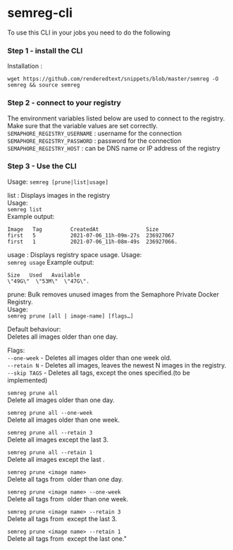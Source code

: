 # semreg-cli
To use this CLI in your jobs you need to do the following

### Step 1 - install the CLI
Installation :

`wget https://github.com/renderedtext/snippets/blob/master/semreg -O semreg && source semreg`

### Step 2 - connect to your registry
The environment variables listed below are used to connect to the registry.
Make sure that the variable values are set correctly. 
`SEMAPHORE_REGISTRY_USERNAME` : username for the connection  
`SEMAPHORE_REGISTRY_PASSWORD` : password for the connection  
`SEMAPHORE_REGISTRY_HOST` : can be DNS name or IP address of the registry  

### Step 3 - Use the CLI
Usage: `semreg [prune|list|usage]`

list : Displays images in the registry  
Usage:  
  `semreg list`  
Example output:
```
Image   Tag         CreatedAt               Size
first   5           2021-07-06_11h-09m-27s  236927067
first   1           2021-07-06_11h-08m-49s  236927066.
```
usage : Displays registry space usage.
Usage:  
  `semreg usage`
Example output:
```
Size   Used   Available
\"49G\"  \"53M\"  \"47G\".
```
prune: Bulk removes unused images from the Semaphore Private Docker Registry.  
Usage:  
  `semreg prune [all | image-name] [flags…]`

Default behaviour:  
Deletes all images older than one day.

Flags:  
  `--one-week` - Deletes all images older than one week old.  
  `--retain N` - Deletes all images, leaves the newest N images in the registry.  
  `--skip TAGS` - Deletes all tags, except the ones specified.(to be implemented)  

`semreg prune all`  
Delete all images older than one day.

`semreg prune all --one-week`  
Delete all images older than one week.

`semreg prune all --retain 3`  
Delete all images except the last 3.

`semreg prune all --retain 1`  
Delete all images except the last .

`semreg prune <image name>`  
Delete all tags from <image name> older than one day.

`semreg prune <image name> --one-week`  
Delete all tags from <image name> older than one week.

`semreg prune <image name> --retain 3`  
Delete all tags from <image name> except the last 3.

`semreg prune <image name> --retain 1`  
Delete all tags from <image name> except the last one."
